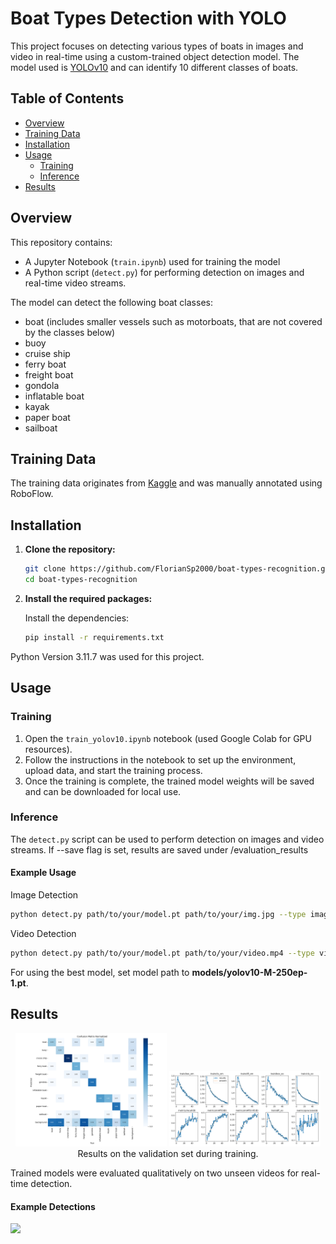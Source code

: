 # Boat Types Detection with YOLO

This project focuses on detecting various types of boats in images and video in real-time using a custom-trained object detection model. The model used is [YOLOv10](https://arxiv.org/pdf/2405.14458) and can identify 10 different classes of boats.

## Table of Contents

- [Overview](#overview)
- [Training Data](#training-data)
- [Installation](#installation)
- [Usage](#usage)
  - [Training](#training)
  - [Inference](#inference)
- [Results](#results)

## Overview

This repository contains:
- A Jupyter Notebook (`train.ipynb`) used for training the model
- A Python script (`detect.py`) for performing detection on images and real-time video streams.

The model can detect the following boat classes:
- boat (includes smaller vessels such as motorboats, that are not covered by the classes below)
- buoy
- cruise ship
- ferry boat
- freight boat
- gondola
- inflatable boat
- kayak
- paper boat
- sailboat

## Training Data

The training data originates from [Kaggle](https://www.kaggle.com/datasets/kunalgupta2616/boat-types-recognition?select=boat-types-recognition) and was manually annotated using RoboFlow.

## Installation

1. **Clone the repository:**

    ```bash
    git clone https://github.com/FlorianSp2000/boat-types-recognition.git
    cd boat-types-recognition
    ```

2. **Install the required packages:**

    Install the dependencies:
    ```bash
    pip install -r requirements.txt
    ```

Python Version 3.11.7 was used for this project.

## Usage

### Training

1. Open the `train_yolov10.ipynb` notebook (used Google Colab for GPU resources).
2. Follow the instructions in the notebook to set up the environment, upload data, and start the training process.
3. Once the training is complete, the trained model weights will be saved and can be downloaded for local use.

### Inference 

The `detect.py` script can be used to perform detection on images and video streams. If --save flag is set, results are saved under /evaluation_results

#### Example Usage

Image Detection

```bash
python detect.py path/to/your/model.pt path/to/your/img.jpg --type image 
```

Video Detection 

```bash
python detect.py path/to/your/model.pt path/to/your/video.mp4 --type video
```

For using the best model, set model path to **models/yolov10-M-250ep-1.pt**.


## Results

<p align="center">
  <img src="figures/yolov10m_confusion_matrix_normalized.png" width=48%>
  <img src="figures/yolov10m_results.png" width=48%> <br>
  Results on the validation set during training.
</p>


Trained models were evaluated qualitatively on two unseen videos for real-time detection. 


#### Example Detections

![](figures/detection_video_ex_small-optimized.gif)
